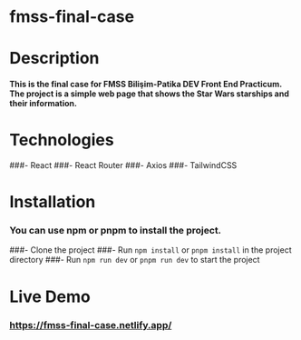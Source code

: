 # fmss-final-case

# Description
#### This is the final case for FMSS Bilişim-Patika DEV Front End Practicum. The project is a simple web page that shows the Star Wars starships and their information.

# Technologies
###- React
###- React Router
###- Axios
###- TailwindCSS

# Installation
### You can  use npm or pnpm to install the project. 

###- Clone the project
###- Run `npm install` or `pnpm install` in the project directory
###- Run `npm run dev` or `pnpm run dev` to start the project

# Live Demo

### https://fmss-final-case.netlify.app/


